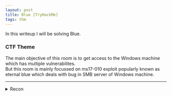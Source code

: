 ```yaml
---
layout: post
title: Blue [TryHackMe]
tags: thm
---
```

In this writeup I will be solving Blue.

### CTF Theme

The main objective of this room is to get access to the Windows machine which has multiple vulnerabilites.\
But this room is mainly focussed on ms17-010 exploit popularly known as eternal blue which deals with bug in SMB server of Windows machine.

---

<details>
<summary>Recon</summary>

</details>